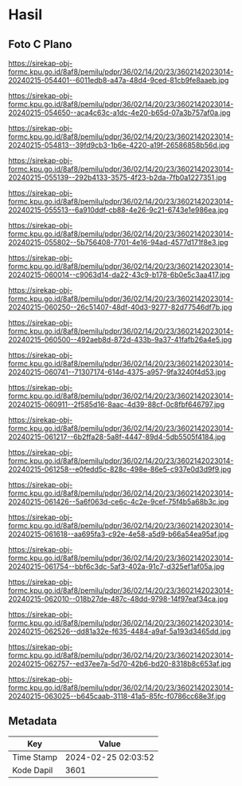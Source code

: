 # Hasil

## Foto C Plano

https://sirekap-obj-formc.kpu.go.id/8af8/pemilu/pdpr/36/02/14/20/23/3602142023014-20240215-054401--6011edb8-a47a-48d4-9ced-81cb9fe8aaeb.jpg

https://sirekap-obj-formc.kpu.go.id/8af8/pemilu/pdpr/36/02/14/20/23/3602142023014-20240215-054650--aca4c63c-a1dc-4e20-b65d-07a3b757af0a.jpg

https://sirekap-obj-formc.kpu.go.id/8af8/pemilu/pdpr/36/02/14/20/23/3602142023014-20240215-054813--39fd9cb3-1b6e-4220-a19f-26586858b56d.jpg

https://sirekap-obj-formc.kpu.go.id/8af8/pemilu/pdpr/36/02/14/20/23/3602142023014-20240215-055139--292b4133-3575-4f23-b2da-7fb0a1227351.jpg

https://sirekap-obj-formc.kpu.go.id/8af8/pemilu/pdpr/36/02/14/20/23/3602142023014-20240215-055513--6a910ddf-cb88-4e26-9c21-6743e1e986ea.jpg

https://sirekap-obj-formc.kpu.go.id/8af8/pemilu/pdpr/36/02/14/20/23/3602142023014-20240215-055802--5b756408-7701-4e16-94ad-4577d171f8e3.jpg

https://sirekap-obj-formc.kpu.go.id/8af8/pemilu/pdpr/36/02/14/20/23/3602142023014-20240215-060014--c9063d14-da22-43c9-b178-6b0e5c3aa417.jpg

https://sirekap-obj-formc.kpu.go.id/8af8/pemilu/pdpr/36/02/14/20/23/3602142023014-20240215-060250--26c51407-48df-40d3-9277-82d77546df7b.jpg

https://sirekap-obj-formc.kpu.go.id/8af8/pemilu/pdpr/36/02/14/20/23/3602142023014-20240215-060500--492aeb8d-872d-433b-9a37-41fafb26a4e5.jpg

https://sirekap-obj-formc.kpu.go.id/8af8/pemilu/pdpr/36/02/14/20/23/3602142023014-20240215-060741--71307174-614d-4375-a957-9fa3240f4d53.jpg

https://sirekap-obj-formc.kpu.go.id/8af8/pemilu/pdpr/36/02/14/20/23/3602142023014-20240215-060911--2f585d16-8aac-4d39-88cf-0c8fbf646797.jpg

https://sirekap-obj-formc.kpu.go.id/8af8/pemilu/pdpr/36/02/14/20/23/3602142023014-20240215-061217--6b2ffa28-5a8f-4447-89d4-5db5505f4184.jpg

https://sirekap-obj-formc.kpu.go.id/8af8/pemilu/pdpr/36/02/14/20/23/3602142023014-20240215-061258--e0fedd5c-828c-498e-86e5-c937e0d3d9f9.jpg

https://sirekap-obj-formc.kpu.go.id/8af8/pemilu/pdpr/36/02/14/20/23/3602142023014-20240215-061426--5a6f063d-ce6c-4c2e-9cef-75f4b5a68b3c.jpg

https://sirekap-obj-formc.kpu.go.id/8af8/pemilu/pdpr/36/02/14/20/23/3602142023014-20240215-061618--aa695fa3-c92e-4e58-a5d9-b66a54ea95af.jpg

https://sirekap-obj-formc.kpu.go.id/8af8/pemilu/pdpr/36/02/14/20/23/3602142023014-20240215-061754--bbf6c3dc-5af3-402a-91c7-d325ef1af05a.jpg

https://sirekap-obj-formc.kpu.go.id/8af8/pemilu/pdpr/36/02/14/20/23/3602142023014-20240215-062010--018b27de-487c-48dd-9798-14f97eaf34ca.jpg

https://sirekap-obj-formc.kpu.go.id/8af8/pemilu/pdpr/36/02/14/20/23/3602142023014-20240215-062526--dd81a32e-f635-4484-a9af-5a193d3465dd.jpg

https://sirekap-obj-formc.kpu.go.id/8af8/pemilu/pdpr/36/02/14/20/23/3602142023014-20240215-062757--ed37ee7a-5d70-42b6-bd20-8318b8c653af.jpg

https://sirekap-obj-formc.kpu.go.id/8af8/pemilu/pdpr/36/02/14/20/23/3602142023014-20240215-063025--b645caab-3118-41a5-85fc-f0786cc68e3f.jpg


## Metadata

| Key        | Value               |
| ---------- | ------------------- |
| Time Stamp | 2024-02-25 02:03:52 |
| Kode Dapil | 3601                |



